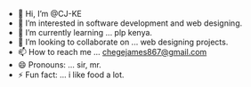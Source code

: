 - 👋 Hi, I’m @CJ-KE
- 👀 I’m interested in software development and web designing.
- 🌱 I’m currently learning ... plp kenya. 
- 💞️ I’m looking to collaborate on ... web designing projects.
- 📫 How to reach me ... chegejames867@gmail.com
- 😄 Pronouns: ... sir, mr.
- ⚡ Fun fact: ... i like food a lot.


